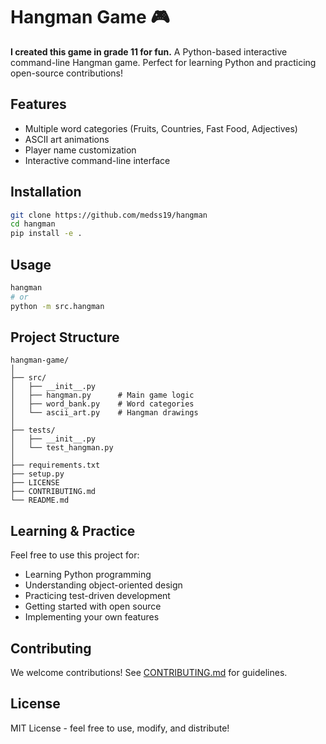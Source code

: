 # Hangman Game 🎮

__I created this game in grade 11 for fun.__ 
A Python-based interactive command-line Hangman game. Perfect for learning Python and practicing open-source contributions!

## Features

- Multiple word categories (Fruits, Countries, Fast Food, Adjectives)
- ASCII art animations
- Player name customization
- Interactive command-line interface

## Installation

```bash
git clone https://github.com/medss19/hangman
cd hangman
pip install -e .
```

## Usage

```bash
hangman
# or
python -m src.hangman
```

## Project Structure

```
hangman-game/
│
├── src/
│   ├── __init__.py
│   ├── hangman.py      # Main game logic
│   ├── word_bank.py    # Word categories
│   └── ascii_art.py    # Hangman drawings
│
├── tests/
│   ├── __init__.py
│   └── test_hangman.py
│
├── requirements.txt
├── setup.py
├── LICENSE
├── CONTRIBUTING.md
└── README.md
```

## Learning & Practice

Feel free to use this project for:
- Learning Python programming
- Understanding object-oriented design
- Practicing test-driven development
- Getting started with open source
- Implementing your own features

## Contributing

We welcome contributions! See [CONTRIBUTING.md](CONTRIBUTING.md) for guidelines.

## License

MIT License - feel free to use, modify, and distribute!